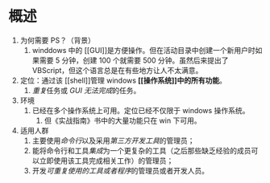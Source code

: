 # 概述
1. 为何需要 PS？（背景）
	1. winddows 中的 [[GUI]]是方便操作。但在活动目录中创建一个新用户时如果需要 5 分钟，创建 100 个就需要 500 分钟。虽然后来提出了 VBScript，但这个语言总是在有些地方让人不太满意。
2. 定位：通过该 [[shell]]管理 windows **[[操作系统]]中的所有功能**。
	1. *重复*任务或 *GUI 无法完成*的任务。
3. 环境
	1. 已经在多个操作系统上可用。定位已经不仅限于 windows 操作系统。
		1. 但《实战指南》书中的大量功能只在 win 下可用。
4. 适用人群
	1. 主要使用*命令行*以及采用*第三方开发工具*的管理员；
	2. 能将命令行和工具*集成*为一个更复杂的工具（之后那些缺乏经验的成员可以立即使用该工具完成相关工作）的管理员；
	3. 开发*可重复使用的工具或者程序*的管理员或者开发人员。